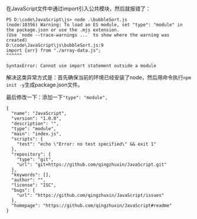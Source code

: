 <!--
 * @fileName: 在JavaScript文件中通过import引入公共模块，然后就报错
 * @Author: duxinyue
 * @Date: 2021-04-28 17:14:58
 * @LastEditors: duxinyue
 * @LastEditTime: 2021-04-28 17:24:47
 * @FilePath: \JavaScript\article\error.md
-->

在JavaScript文件中通过import引入公共模块，然后就报错了：

```
PS D:\code\JavaScript\js> node .\bubbleSort.js
(node:18356) Warning: To load an ES module, set "type": "module" in the package.json or use the .mjs extension.
(Use `node --trace-warnings ...` to show where the warning was created)
D:\code\JavaScript\js\bubbleSort.js:9
import {arr} from "./array-data.js";
^^^^^^

SyntaxError: Cannot use import statement outside a module
```
解决这类异常方式是：首先确保当前的环境已经安装了node，然后用命令执行`npm init -y`生成package.json文件。

最后修改一下：添加一下`"type": "module",`
```
{
  "name": "JavaScript",
  "version": "1.0.0",
  "description": "",
  "type": "module",
  "main": "index.js",
  "scripts": {
    "test": "echo \"Error: no test specified\" && exit 1"
  },
  "repository": {
    "type": "git",
    "url": "git+https://github.com/qingzhuxin/JavaScript.git"
  },
  "keywords": [],
  "author": "",
  "license": "ISC",
  "bugs": {
    "url": "https://github.com/qingzhuxin/JavaScript/issues"
  },
  "homepage": "https://github.com/qingzhuxin/JavaScript#readme"
}

```